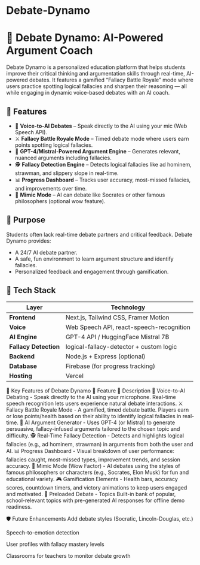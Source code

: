 # Debate-Dynamo
# 🧠 Debate Dynamo: AI-Powered Argument Coach

Debate Dynamo is a personalized education platform that helps students improve their critical thinking and argumentation skills through real-time, AI-powered debates. It features a gamified “Fallacy Battle Royale” mode where users practice spotting logical fallacies and sharpen their reasoning — all while engaging in dynamic voice-based debates with an AI coach.

## 🚀 Features

- 🎤 **Voice-to-AI Debates** – Speak directly to the AI using your mic (Web Speech API).
- ⚔️ **Fallacy Battle Royale Mode** – Timed debate mode where users earn points spotting logical fallacies.
- 🧠 **GPT-4/Mistral-Powered Argument Engine** – Generates relevant, nuanced arguments including fallacies.
- 🕵️ **Fallacy Detection Engine** – Detects logical fallacies like ad hominem, strawman, and slippery slope in real-time.
- 📊 **Progress Dashboard** – Tracks user accuracy, most-missed fallacies, and improvements over time.
- 🧙 **Mimic Mode** – AI can debate like Socrates or other famous philosophers (optional wow feature).

## 🎯 Purpose

Students often lack real-time debate partners and critical feedback. Debate Dynamo provides:
- A 24/7 AI debate partner.
- A safe, fun environment to learn argument structure and identify fallacies.
- Personalized feedback and engagement through gamification.

## 🔧 Tech Stack

| Layer        | Technology                          |
|--------------|--------------------------------------|
| **Frontend** | Next.js, Tailwind CSS, Framer Motion |
| **Voice**    | Web Speech API, react-speech-recognition |
| **AI Engine**| GPT-4 API / HuggingFace Mistral 7B   |
| **Fallacy Detection** | logical-fallacy-detector + custom logic |
| **Backend**  | Node.js + Express (optional)         |
| **Database** | Firebase (for progress tracking)     |
| **Hosting**  | Vercel                               |

🔑 Key Features of Debate Dynamo
🚀 Feature	🧩 Description
🎤 Voice-to-AI Debating	- Speak directly to the AI using your microphone. Real-time speech recognition lets users experience natural debate interactions.
⚔️ Fallacy Battle Royale Mode - A gamified, timed debate battle. Players earn or lose points/health based on their ability to identify logical fallacies in real-time.
🧠 AI Argument Generator	- Uses GPT-4 (or Mistral) to generate persuasive, fallacy-infused arguments tailored to the chosen topic and difficulty.
🕵️ Real-Time Fallacy Detection	- Detects and highlights logical fallacies (e.g., ad hominem, strawman) in arguments from both the user and AI.
📊 Progress Dashboard	- Visual breakdown of user performance: fallacies caught, most-missed types, improvement trends, and session accuracy.
🧙 Mimic Mode (Wow Factor) - 	AI debates using the styles of famous philosophers or characters (e.g., Socrates, Elon Musk) for fun and educational variety.
🎮 Gamification Elements -	Health bars, accuracy scores, countdown timers, and victory animations to keep users engaged and motivated.
🔁 Preloaded Debate - Topics	Built-in bank of popular, school-relevant topics with pre-generated AI responses for offline demo readiness.

🛡️ Future Enhancements
Add debate styles (Socratic, Lincoln-Douglas, etc.)

Speech-to-emotion detection

User profiles with fallacy mastery levels

Classrooms for teachers to monitor debate growth
